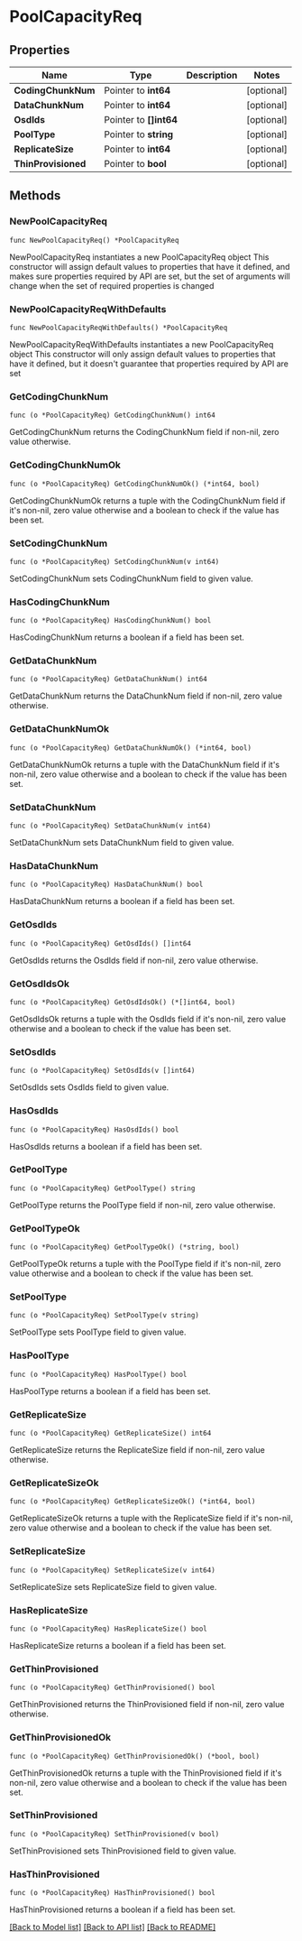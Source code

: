 # PoolCapacityReq

## Properties

Name | Type | Description | Notes
------------ | ------------- | ------------- | -------------
**CodingChunkNum** | Pointer to **int64** |  | [optional] 
**DataChunkNum** | Pointer to **int64** |  | [optional] 
**OsdIds** | Pointer to **[]int64** |  | [optional] 
**PoolType** | Pointer to **string** |  | [optional] 
**ReplicateSize** | Pointer to **int64** |  | [optional] 
**ThinProvisioned** | Pointer to **bool** |  | [optional] 

## Methods

### NewPoolCapacityReq

`func NewPoolCapacityReq() *PoolCapacityReq`

NewPoolCapacityReq instantiates a new PoolCapacityReq object
This constructor will assign default values to properties that have it defined,
and makes sure properties required by API are set, but the set of arguments
will change when the set of required properties is changed

### NewPoolCapacityReqWithDefaults

`func NewPoolCapacityReqWithDefaults() *PoolCapacityReq`

NewPoolCapacityReqWithDefaults instantiates a new PoolCapacityReq object
This constructor will only assign default values to properties that have it defined,
but it doesn't guarantee that properties required by API are set

### GetCodingChunkNum

`func (o *PoolCapacityReq) GetCodingChunkNum() int64`

GetCodingChunkNum returns the CodingChunkNum field if non-nil, zero value otherwise.

### GetCodingChunkNumOk

`func (o *PoolCapacityReq) GetCodingChunkNumOk() (*int64, bool)`

GetCodingChunkNumOk returns a tuple with the CodingChunkNum field if it's non-nil, zero value otherwise
and a boolean to check if the value has been set.

### SetCodingChunkNum

`func (o *PoolCapacityReq) SetCodingChunkNum(v int64)`

SetCodingChunkNum sets CodingChunkNum field to given value.

### HasCodingChunkNum

`func (o *PoolCapacityReq) HasCodingChunkNum() bool`

HasCodingChunkNum returns a boolean if a field has been set.

### GetDataChunkNum

`func (o *PoolCapacityReq) GetDataChunkNum() int64`

GetDataChunkNum returns the DataChunkNum field if non-nil, zero value otherwise.

### GetDataChunkNumOk

`func (o *PoolCapacityReq) GetDataChunkNumOk() (*int64, bool)`

GetDataChunkNumOk returns a tuple with the DataChunkNum field if it's non-nil, zero value otherwise
and a boolean to check if the value has been set.

### SetDataChunkNum

`func (o *PoolCapacityReq) SetDataChunkNum(v int64)`

SetDataChunkNum sets DataChunkNum field to given value.

### HasDataChunkNum

`func (o *PoolCapacityReq) HasDataChunkNum() bool`

HasDataChunkNum returns a boolean if a field has been set.

### GetOsdIds

`func (o *PoolCapacityReq) GetOsdIds() []int64`

GetOsdIds returns the OsdIds field if non-nil, zero value otherwise.

### GetOsdIdsOk

`func (o *PoolCapacityReq) GetOsdIdsOk() (*[]int64, bool)`

GetOsdIdsOk returns a tuple with the OsdIds field if it's non-nil, zero value otherwise
and a boolean to check if the value has been set.

### SetOsdIds

`func (o *PoolCapacityReq) SetOsdIds(v []int64)`

SetOsdIds sets OsdIds field to given value.

### HasOsdIds

`func (o *PoolCapacityReq) HasOsdIds() bool`

HasOsdIds returns a boolean if a field has been set.

### GetPoolType

`func (o *PoolCapacityReq) GetPoolType() string`

GetPoolType returns the PoolType field if non-nil, zero value otherwise.

### GetPoolTypeOk

`func (o *PoolCapacityReq) GetPoolTypeOk() (*string, bool)`

GetPoolTypeOk returns a tuple with the PoolType field if it's non-nil, zero value otherwise
and a boolean to check if the value has been set.

### SetPoolType

`func (o *PoolCapacityReq) SetPoolType(v string)`

SetPoolType sets PoolType field to given value.

### HasPoolType

`func (o *PoolCapacityReq) HasPoolType() bool`

HasPoolType returns a boolean if a field has been set.

### GetReplicateSize

`func (o *PoolCapacityReq) GetReplicateSize() int64`

GetReplicateSize returns the ReplicateSize field if non-nil, zero value otherwise.

### GetReplicateSizeOk

`func (o *PoolCapacityReq) GetReplicateSizeOk() (*int64, bool)`

GetReplicateSizeOk returns a tuple with the ReplicateSize field if it's non-nil, zero value otherwise
and a boolean to check if the value has been set.

### SetReplicateSize

`func (o *PoolCapacityReq) SetReplicateSize(v int64)`

SetReplicateSize sets ReplicateSize field to given value.

### HasReplicateSize

`func (o *PoolCapacityReq) HasReplicateSize() bool`

HasReplicateSize returns a boolean if a field has been set.

### GetThinProvisioned

`func (o *PoolCapacityReq) GetThinProvisioned() bool`

GetThinProvisioned returns the ThinProvisioned field if non-nil, zero value otherwise.

### GetThinProvisionedOk

`func (o *PoolCapacityReq) GetThinProvisionedOk() (*bool, bool)`

GetThinProvisionedOk returns a tuple with the ThinProvisioned field if it's non-nil, zero value otherwise
and a boolean to check if the value has been set.

### SetThinProvisioned

`func (o *PoolCapacityReq) SetThinProvisioned(v bool)`

SetThinProvisioned sets ThinProvisioned field to given value.

### HasThinProvisioned

`func (o *PoolCapacityReq) HasThinProvisioned() bool`

HasThinProvisioned returns a boolean if a field has been set.


[[Back to Model list]](../README.md#documentation-for-models) [[Back to API list]](../README.md#documentation-for-api-endpoints) [[Back to README]](../README.md)


